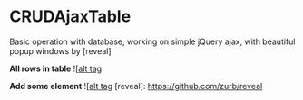 # CRUDAjaxTable
Basic operation with database, working on simple jQuery ajax, with beautiful popup windows by [reveal]

<b>All rows in table</b>
![[alt tag](http://s29.postimg.org/7y43o4xlz/All_rows.jpg)

<b>Add some element</b>
![[alt tag](http://s13.postimg.org/qqwrwig0n/Add_Item_Img.jpg)
[reveal]: <https://github.com/zurb/reveal>
